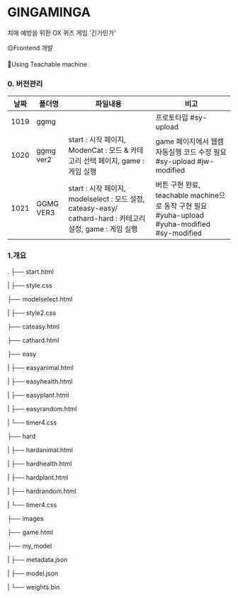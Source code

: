 # GINGAMINGA
치매 예방을 위한 OX 퀴즈 게임 '긴가민가'

🟡Frontend 개발

🧷Using Teachable machine 

### 0. 버전관리
|날짜|폴더명|파일내용|비고|
|--|--|--|--|
|1019|ggmg||프로토타입 #sy-upload|
|1020|ggmg ver2|start : 시작 페이지, ModenCat : 모드 & 카테고리 선택 페이지, game : 게임 실행|game 페이지에서 웹캠 자동실행 코드 수정 필요 #sy-upload #jw-modified|
|1021|GGMG VER3|start : 시작 페이지, modelselect : 모드 설정, cateasy-easy/ cathard-hard : 카테고리 설정, game : 게임 실행 |버튼 구현 완료, teachable machine으로 동작 구현 필요 #yuha-upload #yuha-modified #sy-modified|

### 1.개요
.
├── start.html

|   ├── style.css

├── modelselect.html

|   ├── style2.css

├── cateasy.html

├── cathard.html

├── easy

|   ├── easyanimal.html

|   ├── easyhealth.html

|   ├── easyplant.html

|   ├── easyrandom.html

|   └── timer4.css

├── hard

|   ├── hardanimal.html

|   ├── hardhealth.html

|   ├── hardplant.html

|   ├── hardrandom.html

|   └── timer4.css

├── images

├── game.html

├── my_model

|   ├── metadata.json

|   ├── model.json

|   └── weights.bin
